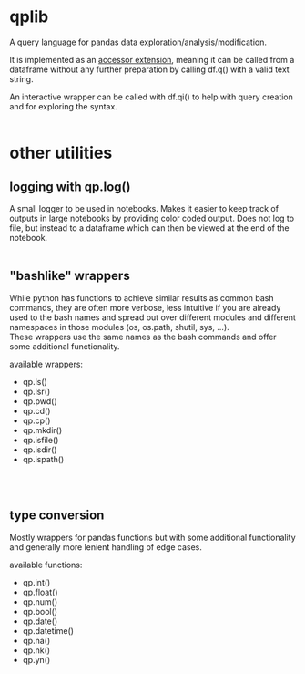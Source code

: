 # qplib

A query language for pandas data exploration/analysis/modification.

It is implemented as an [accessor extension](https://pandas.pydata.org/docs/development/extending.html), meaning it can be called from a dataframe without any further preparation by calling df.q() with a valid text string.  

An interactive wrapper can be called with df.qi() to help with query creation and for exploring the syntax.
<br>
<br>


# other utilities

## logging with qp.log()

A small logger to be used in notebooks. Makes it easier to keep track of outputs in large notebooks by providing color coded output. Does not log to file, but instead to a dataframe which can then be viewed at the end of the notebook.
<br>
<br>

## "bashlike" wrappers

While python has functions to achieve similar results as common bash commands, they are often more verbose, less intuitive if you are already used to the bash names and spread out over different modules and different namespaces in those modules (os, os.path, shutil, sys, ...).  
These wrappers use the same names as the bash commands and offer some additional functionality.


available wrappers:  
- qp.ls()  
- qp.lsr()  
- qp.pwd()  
- qp.cd()  
- qp.cp()  
- qp.mkdir()  
- qp.isfile()  
- qp.isdir()  
- qp.ispath()  
<br>
<br>


## type conversion 
Mostly wrappers for pandas functions but with some additional functionality and generally more lenient handling of edge cases. 

available functions:  
- qp.int()
- qp.float()
- qp.num()
- qp.bool()
- qp.date()  
- qp.datetime()
- qp.na()  
- qp.nk()  
- qp.yn()  
<br>
<br>


